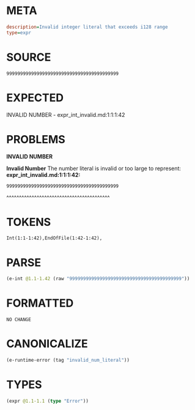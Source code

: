 # META
~~~ini
description=Invalid integer literal that exceeds i128 range
type=expr
~~~
# SOURCE
~~~roc
99999999999999999999999999999999999999999
~~~
# EXPECTED
INVALID NUMBER - expr_int_invalid.md:1:1:1:42
# PROBLEMS
**INVALID NUMBER**

**Invalid Number**
The number literal is invalid or too large to represent:
**expr_int_invalid.md:1:1:1:42:**
```roc
99999999999999999999999999999999999999999
```
^^^^^^^^^^^^^^^^^^^^^^^^^^^^^^^^^^^^^^^^^


# TOKENS
~~~zig
Int(1:1-1:42),EndOfFile(1:42-1:42),
~~~
# PARSE
~~~clojure
(e-int @1.1-1.42 (raw "99999999999999999999999999999999999999999"))
~~~
# FORMATTED
~~~roc
NO CHANGE
~~~
# CANONICALIZE
~~~clojure
(e-runtime-error (tag "invalid_num_literal"))
~~~
# TYPES
~~~clojure
(expr @1.1-1.1 (type "Error"))
~~~

